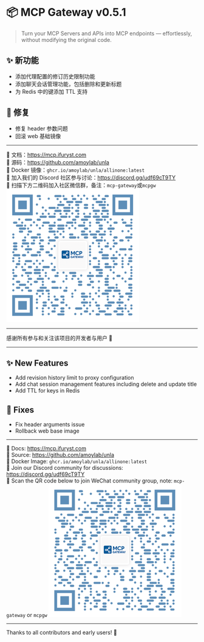 # 📦 MCP Gateway v0.5.1

> Turn your MCP Servers and APIs into MCP endpoints — effortlessly, without modifying the original code.

## ✨ 新功能

- 添加代理配置的修订历史限制功能
- 添加聊天会话管理功能，包括删除和更新标题
- 为 Redis 中的键添加 TTL 支持

## 🐛 修复

- 修复 header 参数问题
- 回滚 web 基础镜像

---

📘 文档：https://mcp.ifuryst.com  
🐙 源码：https://github.com/amoylab/unla  
🐳 Docker 镜像：`ghcr.io/amoylab/unla/allinone:latest`  
💬 加入我们的 Discord 社区参与讨论：https://discord.gg/udf69cT9TY  
🔗 扫描下方二维码加入社区微信群，备注：`mcp-gateway`或`mcpgw`
<img src="https://github.com/amoylab/unla/blob/main/web/public/wechat-qrcode.png" alt="微信群二维码" width="350" height="350" />

---

感谢所有参与和关注该项目的开发者与用户 💖

---

## ✨ New Features

- Add revision history limit to proxy configuration
- Add chat session management features including delete and update title
- Add TTL for keys in Redis

## 🐛 Fixes

- Fix header arguments issue
- Rollback web base image

---

📘 Docs: https://mcp.ifuryst.com  
🐙 Source: https://github.com/amoylab/unla  
🐳 Docker Image: `ghcr.io/amoylab/unla/allinone:latest`  
💬 Join our Discord community for discussions: https://discord.gg/udf69cT9TY  
🔗 Scan the QR code below to join WeChat community group, note: `mcp-gateway` or `mcpgw`
<img src="https://github.com/amoylab/unla/blob/main/web/public/wechat-qrcode.png" alt="WeChat QR Code" width="350" height="350" />

---

Thanks to all contributors and early users! 💖 